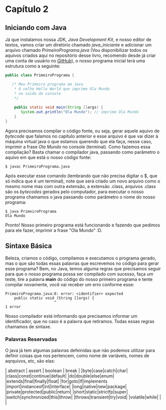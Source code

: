 # Capítulo 2

## Iniciando com Java

Já que instalamos nossa JDK, *Java Development Kit*, e nosso editor de textos, vamos criar um diretório chamado *java_iniciante* e adicionar um arquivo chamado *PrimeiroPrograma.java* (Vou disponibilizar todos os aquivos criados aqui no repositório desse livro, recomendo desde já criar uma conta de usuário no [GitHub](http://github.com)), o nosso programa inicial terá uma estrutura como a seguinte:

```java
public class PrimeiroPrograma {

   /* Meu Primeiro programa em Java  
    * O velho Hello World que imprime Ola Mundo
    * na saida do console
    */
    
    public static void main(String []args) {
       System.out.println("Ola Mundo"); // imprime Ola Mundo
    }
}
```

Agora precisamos compilar o código fonte, ou seja, gerar aquele aquivo de *bytecode* que falamos no capítulo anterior e esse arquivo é que vai dizer à máquina virtual java o que estamos querendo que ela faça, nesse caso, imprimir a frase *Ola Mundo* no console (terminal). Como fazemos essa compilação? Basta chamar o compilador java, passando como parâmetro o aquivo em que está o nosso código fonte:

```
$ javac PrimeiroPrograma.java 
```

Após executar esse comando (lembrando que não precisa digitar o $, que só indica que é um terminal), note que será criado um novo arquivo como o mesmo nome mas com outra extensão, a extensão .class, arquivos .class são os *bytecodes* gerados pelo computador, para executar o nosso programa chamamos o java passando como parâmetro o nome do nosso programa:

```
$ java PrimeiroPrograma
Ola Mundo
```

Pronto! Nosso primeiro programa está funcionando e fazendo que pedimos para ele fazer, imprimir a frase "Ola Mundo" :D.

## Sintaxe Básica

Beleza, criamos o código, compilamos e executamos o programa gerado, mas o que são todas essas palavras que escrevemos no código para gerar esse programa? Bem, no Java, temos alguma regras que precisamos seguir para que o nosso programa possa ser compilado com sucesso, faça um teste, tire a palavra **main** do código do nosso primeiro programa e tente compilar novamente, você vai receber um erro conforme esse:

```
PrimeiroPrograma.java:8: error: <identifier> expected
    public static void (String []args) {
                      ^
1 error
```

Nosso compilador está informando que precisamos informar um identificador, que no caso é a palavra que retiramos. Todas essas regras chamamos de sintaxe.

### Palavras Reservadas

O java já tem algumas palavras defeinidas que não podemos utilizar para definir coisas que nos pertencem, como nome de variáveis, nomes de aqrquivos, etc, são elas:

| abstract | assert | boolean | break |
|byte|case|catch|char|
|class|const|continue|default|
|do|double|else|enum|
|extends|final|finally|float|
|for|goto|if|implements
|import|instanceof|int|interface|
|long|native|new|package|
|private|protected|public|return|
|short|static|strictfp|super|
|switch|synchronized|this|throw|
|throws|transient|try|void|
|volatile|while| | |
